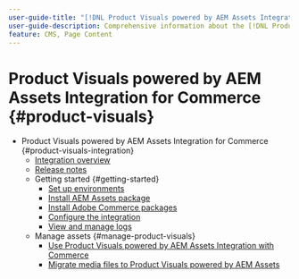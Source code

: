 ```yaml
---
user-guide-title: "[!DNL Product Visuals powered by AEM Assets Integration] for Commerce Guide"
user-guide-description: Comprehensive information about the [!DNL Product Visuals powered by AEM Assets Integration] for Adobe Commerce and Magento Open Source administrators and eCommerce marketers.
feature: CMS, Page Content
---
```


# Product Visuals powered by AEM Assets Integration for Commerce {#product-visuals}

- Product Visuals powered by AEM Assets Integration for Commerce {#product-visuals-integration}
  - [Integration overview](overview.md)
  - [Release notes](release-notes.md)
  - Getting started {#getting-started}
    - [Set up environments](setup-integration.md)
    - [Install AEM Assets package](configure-aem.md)
    - [Install Adobe Commerce packages](configure-commerce.md)
    - [Configure the integration](setup-synchronization.md)
    - [View and manage logs](log-files.md)
  - Manage assets {#manage-product-visuals}
    - [Use Product Visuals powered by AEM Assets Integration with Commerce](manage-aem-assets.md)
    - [Migrate media files to Product Visuals powered by AEM Assets](migrate-data.md)
